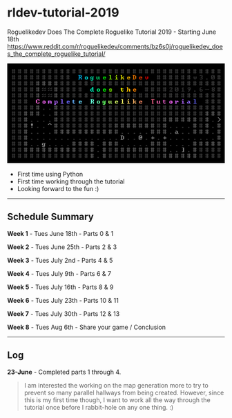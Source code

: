 
# rldev-tutorial-2019

Roguelikedev Does The Complete Roguelike Tutorial 2019 - Starting June 18th
<https://www.reddit.com/r/roguelikedev/comments/bz6s0j/roguelikedev_does_the_complete_roguelike_tutorial/>

![Roguelikedev Does The Complete Roguelike Tutorial 2019 - Starting June 18th][logo]

* First time using Python
* First time working through the tutorial
* Looking forward to the fun :)

---

## Schedule Summary

**Week 1** - Tues June 18th - Parts 0 & 1

**Week 2** - Tues June 25th - Parts 2 & 3

**Week 3** - Tues July 2nd - Parts 4 & 5

**Week 4** - Tues July 9th - Parts 6 & 7

**Week 5** - Tues July 16th - Parts 8 & 9

**Week 6** - Tues July 23th - Parts 10 & 11

**Week 7** - Tues July 30th - Parts 12 & 13

**Week 8** - Tues Aug 6th - Share your game / Conclusion

---

## Log

**23-June** - Completed parts 1 through 4.

> I am interested the working on the map generation more to try to prevent so many parallel hallways from being created. However, since this is my first time though, I want to work all the way through the tutorial once before I rabbit-hole on any one thing. :)


[logo]: https://github.com/jesse-digregorio/rldev-tutorial-2019/blob/master/rldev-tutorial-logo-2019.png "Roguelike Tutorial 2019"
